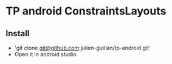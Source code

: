 # TP android ConstraintsLayouts 
## Install

* 'git clone git@github.com:julien-guillan/tp-android.git'
* Open it in android studio
